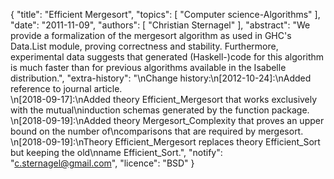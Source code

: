 {
    "title": "Efficient Mergesort",
    "topics": [
        "Computer science-Algorithms"
    ],
    "date": "2011-11-09",
    "authors": [
        "Christian Sternagel"
    ],
    "abstract": "We provide a formalization of the mergesort algorithm as used in GHC's Data.List module, proving correctness and stability. Furthermore, experimental data suggests that generated (Haskell-)code for this algorithm is much faster than for previous algorithms available in the Isabelle distribution.",
    "extra-history": "\nChange history:\n[2012-10-24]:\nAdded reference to journal article.<br>\n[2018-09-17]:\nAdded theory Efficient_Mergesort that works exclusively with the mutual\ninduction schemas generated by the function package.<br>\n[2018-09-19]:\nAdded theory Mergesort_Complexity that proves an upper bound on the number of\ncomparisons that are required by mergesort.<br>\n[2018-09-19]:\nTheory Efficient_Mergesort replaces theory Efficient_Sort but keeping the old\nname Efficient_Sort.",
    "notify": "c.sternagel@gmail.com",
    "licence": "BSD"
}